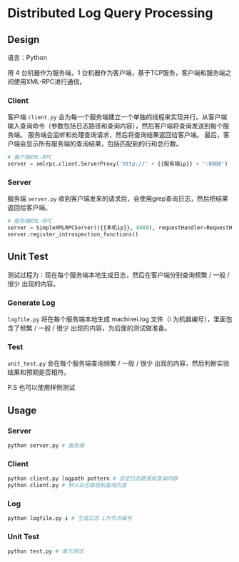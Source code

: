 # Distributed Log Query Processing

## Design

语言：Python

用 4 台机器作为服务端，1 台机器作为客户端，基于TCP服务，客户端和服务端之间使用XML-RPC进行通信。



### Client

客户端 `client.py` 会为每一个服务端建立一个单独的线程来实现并行。从客户端输入查询命令（参数包括日志路径和查询内容），然后客户端将查询发送到每个服务端。 服务端会监听和处理查询请求，然后将查询结果返回给客户端。 最后，客户端会显示所有服务端的查询结果，包括匹配到的行和总行数。

```python
# 客户端XML-RPC
server = xmlrpc.client.ServerProxy('http://' + {{服务端ip}} + ':8080')
```



### Server

服务端 `server.py` 收到客户端发来的请求后，会使用grep查询日志，然后把结果返回给客户端。

```python
# 服务端XML-RPC
server = SimpleXMLRPCServer(({{本机ip}}, 8080), requestHandler=RequestHandler)
server.register_introspection_functions()
```





## Unit Test

测试过程为：现在每个服务端本地生成日志，然后在客户端分别查询频繁 / 一般 / 很少 出现的内容。



### Generate Log

`logfile.py` 将在每个服务端本地生成 machinei.log 文件（i 为机器编号），里面包含了频繁 / 一般 / 很少 出现的内容，为后面的测试做准备。



### Test

`unit_test.py` 会在每个服务端查询频繁 / 一般 / 很少 出现的内容，然后判断实验结果和预期是否相符。

P.S 也可以使用样例测试





## Usage

### Server

```python
python server.py # 服务端
```



### Client

```python
python client.py logpath pattern # 自定日志路径和查询内容 
python client.py # 默认⽇志路径和查询内容
```



### Log

```python
python logfile.py i # 生成日志 i为节点编号
```



### Unit Test

```python
python test.py # 单元测试
```